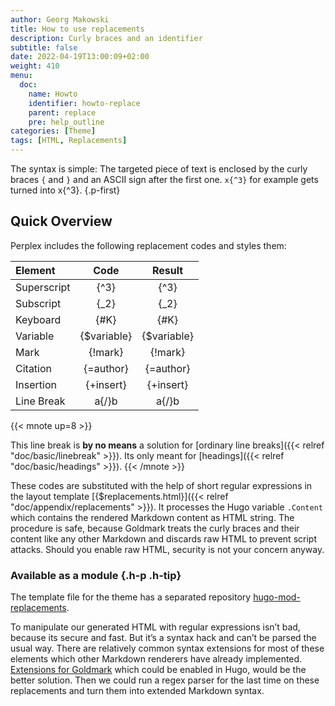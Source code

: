 ```yaml
---
author: Georg Makowski
title: How to use replacements
description: Curly braces and an identifier
subtitle: false
date: 2022-04-19T13:00:09+02:00
weight: 410
menu:
  doc:
    name: Howto
    identifier: howto-replace
    parent: replace
    pre: help_outline
categories: [Theme]
tags: [HTML, Replacements]
---
```


The syntax is simple: The targeted piece of text is enclosed by the curly braces `{` and `}` and an ASCII sign after the first one. `x{‍^3}` for example gets turned into x{^3}.
{.p-first} <!--more-->

## Quick Overview

Perplex includes the following replacement codes and styles them:

| Element     |     Code     |   Result    |
|:------------|:------------:|:-----------:|
| Superscript |    {‍^3}     |    {^3}     |
| Subscript   |    {‍_2}     |    {_2}     |
| Keyboard    |    {‍#K}     |    {#K}     |
| Variable    | {‍$variable} | {$variable} |
| Mark        |   {‍!mark}   |   {!mark}   |
| Citation    |  {‍=author}  |  {=author}  |
| Insertion   |  {‍+insert}  |  {+insert}  |
| Line Break  |     a{‍/}b     |     a{/}b     |

{{< mnote up=8 >}}

This line break is **by no means** a solution for [ordinary line breaks]({{< relref "doc/basic/linebreak" >}}). Its only meant for [headings]({{< relref "doc/basic/headings" >}}).
{{< /mnote >}}

These codes are substituted with the help of short regular expressions in the layout template [{$replacements.html}]({{< relref "doc/appendix/replacements" >}}). It processes the Hugo variable `.Content` which contains the rendered Markdown content as HTML string. The procedure is safe, because Goldmark treats the curly braces and their content like any other Markdown and discards raw HTML to prevent script attacks. Should you enable raw HTML, security is not your concern anyway.

### Available as a module {.h-p .h-tip}
The template file for the theme has a separated repository [hugo-mod-replacements](https://github.com/bowman2001/hugo-mod-replacements).

To manipulate our generated HTML with regular expressions isn’t bad, because its secure and fast. But it’s a syntax hack and can’t be parsed the usual way. There are relatively common syntax extensions for most of these elements which other Markdown renderers have already implemented. [Extensions for Goldmark](https://github.com/yuin/goldmark/tree/master/extension) which could be enabled in Hugo, would be the better solution. Then we could run a regex parser for the last time on these replacements and turn them into extended Markdown syntax.
